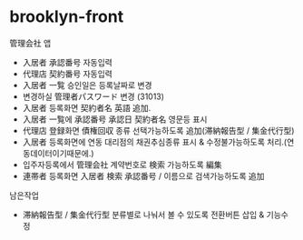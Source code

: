 # brooklyn-front

管理会社 앱

- 入居者 承認番号 자동입력
- 代理店 契約番号 자동입력
- 入居者 一覧 승인일은 등록날짜로 변경
- 변경하실 管理者パスワード 변경 (31013)
- 入居者 등록화면 契約者名 英語 追加.
- 入居者 一覧에 承認番号 承認日 契約者名 영문등 표시
- 代理店 登録화면 債権回収 종류 선택가능하도록 追加(滞納報告型 / 集金代行型)
- 入居者 등록화면에 연동 대리점의 채권추심종류 표시 & 수정불가능하도록 처리.(연동데이터이기때문에.)
- 입주자등록에서 管理会社 계약번호로 検索 가능하도록 編集
- 連帯者 등록화면 入居者 検索 承認番号 / 이름으로 검색가능하도록 追加

남은작업

- 滞納報告型 / 集金代行型 분류별로 나눠서 볼 수 있도록 전환버튼 삽입 & 기능수정

